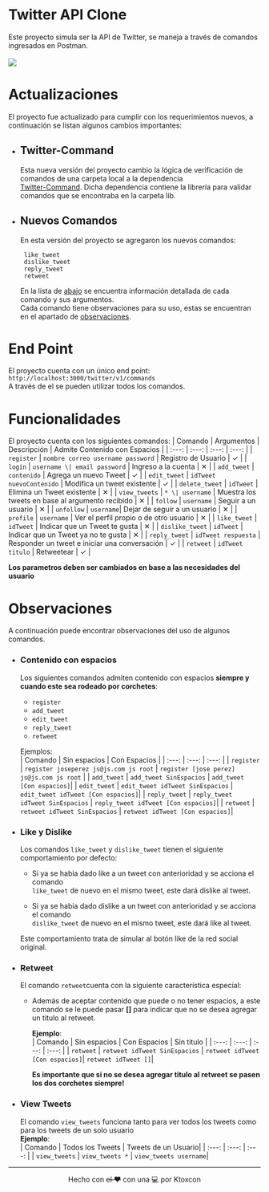 # Twitter API Clone

Este proyecto simula ser la API de Twitter, se maneja a través de comandos ingresados en Postman.  
<br />
<a href="https://github.com/ktoxcon/twitter-clone">
  <img src="https://github-readme-stats.vercel.app/api/pin/?username=ktoxcon&bg_color=fff&title_color=001&text_color=001&repo=twitter-clone" />
</a>

# Actualizaciones  
El proyecto fue actualizado para cumplir con los requerimientos nuevos, a continuación se listan algunos cambios importantes:  

- ## Twitter-Command
     Esta nueva versión del proyecto cambio la lógica de verificación de comandos de una carpeta local a la dependencia  
     [Twitter-Command](https://www.npmjs.com/package/twitter-command).  Dicha dependencia contiene la librería para validar comandos que se
     encontraba en la carpeta lib.  
     
- ## Nuevos Comandos
     En esta versión del proyecto se agregaron los nuevos comandos:
     ```
      like_tweet
      dislike_tweet
      reply_tweet
      retweet
     ```  
     En la lista de <a href="#list">abajo</a> se encuentra información detallada de cada comando y sus argumentos.  
     Cada comando tiene observaciones para su uso, estas se encuentran en el apartado de <a href="#obs">observaciones</a>.

# End Point

El proyecto cuenta con un único end point:
`http://localhost:3000/twitter/v1/commands`  
A través de el se pueden utilizar todos los comandos.

<a id="list"></a>
# Funcionalidades
<a id="list"></a>
 El proyecto cuenta con los siguientes comandos: 
 | Comando | Argumentos | Descripción | Admite Contenido con Espacios |
 | :---: | :---: | :---: | :---: |
 | `register` | `nombre correo username password` | Registro de Usuario | ✓ |
 | `login` | `username \| email password` | Ingreso a la cuenta | ✕ |
 | `add_tweet` | `contenido` | Agrega un nuevo Tweet | ✓ |
 | `edit_tweet` | `idTweet nuevoContenido` | Modifica un tweet existente | ✓ |
 | `delete_tweet` | `idTweet` | Elimina un Tweet existente | ✕ |
 | `view_tweets` | `* \| username` | Muestra los tweets en base al argumento recibido | ✕ |
 | `follow` | `username` | Seguir a un usuario | ✕ |
 | `unfollow` | `username`| Dejar de seguir a un usuario | ✕ |
 | `profile` | `username` | Ver el perfil propio o de otro usuario | ✕ |
 | `like_tweet` | `idTweet` | Indicar que un Tweet te gusta | ✕ |
 | `dislike_tweet` | `idTweet` | Indicar que un Tweet ya no te gusta | ✕ |
 | `reply_tweet` | `idTweet respuesta` | Responder un tweet e iniciar una conversación | ✓ |
 | `retweet` | `idTweet titulo` | Retweetear | ✓ |
   
 **Los parametros deben ser cambiados en base a las necesidades del usuario**
<a id="obs"></a>
# Observaciones
  A continuación puede encontrar observaciones del uso de algunos comandos.
  
  - ### Contenido con espacios 
    Los siguientes comandos admiten contenido con espacios **siempre y cuando este sea rodeado por corchetes**:  
    - `register`
    - `add_tweet` 
    - `edit_tweet`
    - `reply_tweet`
    - `retweet`
    
    Ejemplos:  
    | Comando | Sin espacios | Con Espacios |
    | :---: | :---: | :---: |
    | `register` | `register joseperez js@js.com js root` | `register [jose perez] js@js.com js root` |
    | `add_tweet` | `add_tweet SinEspacios` | `add_tweet [Con espacios]`|
    | `edit_tweet` | `edit_tweet idTweet SinEspacios` | `edit_tweet idTweet [Con espacios]`|
    | `reply_tweet` | `reply_tweet idTweet SinEspacios` | `reply_tweet idTweet [Con espacios]`|
    | `retweet` | `retweet idTweet SinEspacios` | `retweet idTweet [Con espacios]`|

  - ### Like y Dislike 
    Los comandos `like_tweet` y `dislike_tweet` tienen el siguiente comportamiento por defecto:   
    - Si ya se habia dado like a un tweet con anterioridad y se acciona el comando  
      `like_tweet` de nuevo en el mismo tweet, este dará dislike al tweet. 
      
    - Si ya se habia dado dislike a un tweet con anterioridad y se acciona el comando  
      `dislike_tweet` de nuevo en el mismo tweet, este dará like al tweet.
      
     Este comportamiento trata de simular al botón like de la red social original.
     
  - ### Retweet 
    El comando `retweet`cuenta con la siguiente característica especial:
    - Además de aceptar contenido que puede o no tener espacios, a este comando se le puede
      pasar **[]** para indicar que no se desea agregar un título al retweet.
      
      **Ejemplo**:  
      | Comando | Sin espacios | Con Espacios | Sin titulo |
      | :---: | :---: | :---: | :---: |
      | `retweet` | `retweet idTweet SinEspacios` | `retweet idTweet [Con espacios]`| `retweet idTweet []`|
      
      **Es importante que si no se desea agregar titulo al retweet se pasen los dos corchetes siempre!**
      
  - ### View Tweets
    El comando `view_tweets` funciona tanto para ver todos los tweets como para los tweets de un solo usuario  
      **Ejemplo**:  
      | Comando | Todos los Tweets |  Tweets de un Usuario|
      | :---: | :---: | :---: |
      | `view_tweets` | `view_tweets *` | `view_tweets username`|

<hr>

<p align="center">Hecho con <del>el ❤️</del> con una 💻 por Ktoxcon</p>

